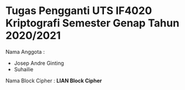 # Tugas Pengganti UTS IF4020 Kriptografi Semester Genap Tahun 2020/2021


Nama Anggota :
- Josep Andre Ginting
- Suhailie


Nama Block Cipher : 
**LIAN Block Cipher**
